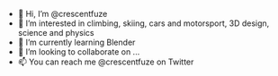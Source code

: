 - 👋 Hi, I’m @crescentfuze
- 👀 I’m interested in climbing, skiing, cars and motorsport, 3D design, science and physics
- 🌱 I’m currently learning Blender
- 💞️ I’m looking to collaborate on ...
- 📫 You can reach me @crescentfuze on Twitter

<!---
crescentfuze/crescentfuze is a ✨ special ✨ repository because its `README.md` (this file) appears on your GitHub profile.
You can click the Preview link to take a look at your changes.
--->
